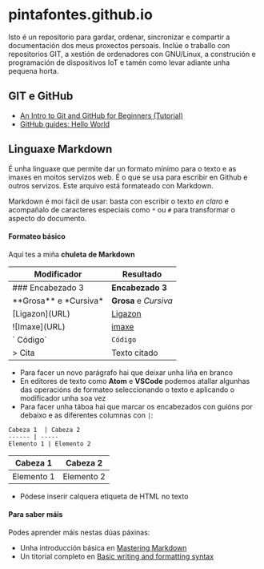 # pintafontes.github.io
Isto é un repositorio para gardar, ordenar, sincronizar e compartir a documentación dos meus proxectos persoais. Inclúe o traballo con repositorios GIT, a xestión de ordenadores con GNU/Linux, a construción e programación de dispositivos IoT e tamén como levar adiante unha pequena horta.

## GIT e GitHub
* [An Intro to Git and GitHub for Beginners (Tutorial)](https://product.hubspot.com/blog/git-and-github-tutorial-for-beginners)
* [GitHub guides: Hello World](https://guides.github.com/activities/hello-world/)

## Linguaxe Markdown
É unha linguaxe que permite dar un formato mínimo para o texto e as imaxes en moitos servizos web. É o que se usa para escribir en Github e outros servizos. Este arquivo está formateado con Markdown.

Markdown é moi fácil de usar: basta con escribir o texto *en claro* e acompañalo de caracteres especiais como `*` ou `#` para transformar o aspecto do documento.
#### Formateo básico
Aquí tes a miña **chuleta de Markdown**

Modificador | Resultado
----------- | ---------
\### Encabezado 3  | **Encabezado 3**
\*\*Grosa\*\* e \*Cursiva\*  | **Grosa** e _Cursiva_
\[Ligazon\]\(URL\)  | [Ligazon](URL)
\!\[Imaxe\]\(URL\)  | [imaxe](URL)
\` Código\` | `Código`
\> Cita | Texto citado

* Para facer un novo parágrafo hai que deixar unha liña en branco
* En editores de texto como **Atom** e **VSCode** podemos atallar algunhas das operacións de formateo seleccionando o texto e aplicando o modificador unha soa vez
* Para facer unha táboa hai que marcar os encabezados con guións por debaixo e as diferentes columnas con `|`:

```
Cabeza 1  | Cabeza 2
------ | -----
Elemento 1 | Elemento 2
```

Cabeza 1  | Cabeza 2
-------- | -------
Elemento 1 | Elemento 2

* Pódese inserir calquera etiqueta de HTML no texto

#### Para saber máis
Podes aprender máis nestas dúas páxinas:
* Unha introducción básica en [Mastering Markdown](https://guides.github.com/features/mastering-markdown/)
* Un titorial completo en [Basic writing and formatting syntax](https://docs.github.com/en/github/writing-on-github/getting-started-with-writing-and-formatting-on-github/basic-writing-and-formatting-syntax)
